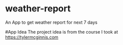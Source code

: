 # weather-report
An App to get weather report for next 7 days

#App Idea
The project idea is from the course I took at https://tylermcginnis.com
